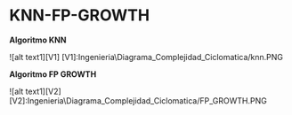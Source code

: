 # KNN-FP-GROWTH

**Algoritmo KNN**

![alt text1][V1]
[V1]:Ingenieria\Diagrama_Complejidad_Ciclomatica/knn.PNG

**Algoritmo FP GROWTH**

![alt text1][V2]
[V2]:Ingenieria\Diagrama_Complejidad_Ciclomatica/FP_GROWTH.PNG
